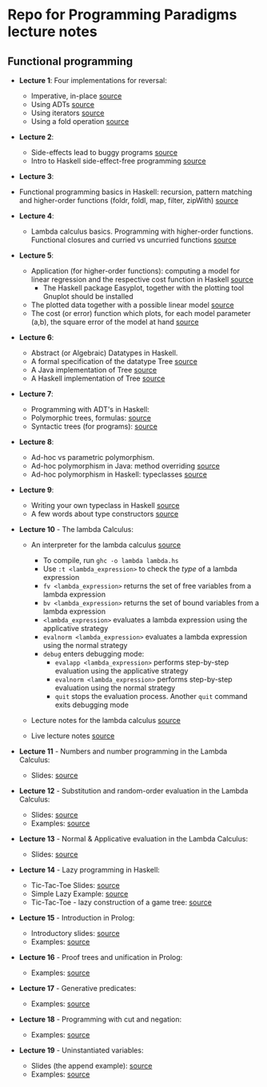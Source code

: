 # Repo for Programming Paradigms lecture notes

## Functional programming

* **Lecture 1**: Four implementations for reversal:
  * Imperative, in-place [source](https://github.com/pdmatei/pp2020/blob/master/L01/V1.java)
  * Using ADTs [source](https://github.com/pdmatei/pp2020/blob/master/L01/TDA.java)
  * Using iterators [source](https://github.com/pdmatei/pp2020/blob/master/L01/V3.java)
  * Using a fold operation [source](https://github.com/pdmatei/pp2020/blob/master/L01/V4.java)
* **Lecture 2**: 
  * Side-effects lead to buggy programs [source](https://github.com/pdmatei/pp2020/blob/master/L02/RefTr.java)
  * Intro to Haskell side-effect-free programming [source](https://github.com/pdmatei/pp2020/blob/master/L02/c02.hs)

 * **Lecture 3**:
  * Functional programming basics in Haskell: recursion, pattern matching and higher-order functions (foldr, foldl, map, filter, zipWith) [source](https://github.com/pdmatei/pp2020/blob/master/L03/c03.hs)

* **Lecture 4**:
  * Lambda calculus basics. Programming with higher-order functions. Functional closures and curried vs uncurried functions [source](https://github.com/pdmatei/pp2020/blob/master/L04/c04.hs)

* **Lecture 5**:
  * Application (for higher-order functions): computing a model for linear regression and the respective cost function in Haskell [source](https://github.com/pdmatei/pp2020/blob/master/L05/c05.hs)
    * The Haskell package Easyplot, together with the plotting tool Gnuplot should be installed
  * The plotted data together with a possible linear model [source](https://github.com/pdmatei/pp2020/blob/master/L05/model-1.png)
  * The cost (or error) function which plots, for each model parameter (a,b), the square error of the model at hand [source](https://github.com/pdmatei/pp2020/blob/master/L05/error.png)

* **Lecture 6**:
  * Abstract (or Algebraic) Datatypes in Haskell.
  * A formal specification of the datatype Tree [source](https://github.com/pdmatei/pp2020/blob/master/L06/Tree.tda) 
  * A Java implementation of Tree [source](https://github.com/pdmatei/pp2020/blob/master/L06/Trees.java)
  * A Haskell implementation of Tree [source](https://github.com/pdmatei/pp2020/blob/master/L06/Tree.hs)  

* **Lecture 7**:
  * Programming with ADT's in Haskell:
  * Polymorphic trees, formulas: [source](https://github.com/pdmatei/pp2020/blob/master/L07/formula.hs)
  * Syntactic trees (for programs): [source](https://github.com/pdmatei/pp2020/blob/master/L07/prog_without_check.tda)  

* **Lecture 8**:
  * Ad-hoc vs parametric polymorphism.
  * Ad-hoc polymorphism in Java: method overriding [source](https://github.com/pdmatei/pp2020/blob/master/L08/Polymorphism.java)
  * Ad-hoc polymorphism in Haskell: typeclasses [source](https://github.com/pdmatei/pp2020/blob/master/L08/polymorphism.hs)

* **Lecture 9**:
  * Writing your own typeclass in Haskell [source](https://github.com/pdmatei/pp2020/blob/master/L09/Eval.hs)
  * A few words about type constructors [source](https://github.com/pdmatei/pp2020/blob/master/L09/type_constructors.hs)

* **Lecture 10** - The lambda Calculus:
  * An interpreter for the lambda calculus [source](https://github.com/pdmatei/pp2020/blob/master/L10/lambda.hs)
    * To compile, run `ghc -o lambda lambda.hs`
    * Use `:t <lambda_expression>` to check the *type* of a lambda expression
    * `fv <lambda_expression>` returns the set of free variables from a lambda expression
    * `bv <lambda_expression>` returns the set of bound variables from a lambda expression
    * `<lambda_expression>` evaluates a lambda expression using the applicative strategy
    * `evalnorm <lambda_expression>` evaluates a lambda expression using the normal strategy
    * `debug` enters debugging mode:
      * `evalapp <lambda_expression>` performs step-by-step evaluation using the applicative strategy
      * `evalnorm <lambda_expression>` performs step-by-step evaluation using the normal strategy
      * `quit` stops the evaluation process. Another `quit` command exits debugging mode

  * Lecture notes for the lambda calculus [source](https://github.com/pdmatei/pp2020/blob/master/L10/lecture_notes.txt)
  * Live lecture notes [source](https://github.com/pdmatei/pp2020/blob/master/L10/live_notes.txt)

* **Lecture 11** - Numbers and number programming in the Lambda Calculus:
  * Slides: [source](https://github.com/pdmatei/pp2020/blob/master/L11/Lambda-Calculus.pptx)
  
* **Lecture 12** - Substitution and random-order evaluation in the Lambda Calculus:
  * Slides: [source](https://github.com/pdmatei/pp2020/blob/master/L12/Substitution.pptx)
  * Examples: [source](https://github.com/pdmatei/pp2020/blob/master/L12/lecture_notes.txt)

* **Lecture 13** - Normal & Applicative evaluation in the Lambda Calculus:
  * Slides: [source](https://github.com/pdmatei/pp2020/blob/master/L13/Evaluation.pptx)

* **Lecture 14** - Lazy programming in Haskell:
  * Tic-Tac-Toe Slides: [source](https://github.com/pdmatei/pp2020/blob/master/L14/xzero.pptx)
  * Simple Lazy Example: [source](https://github.com/pdmatei/pp2020/blob/master/L14/lazy-example.hs)
  * Tic-Tac-Toe - lazy construction of a game tree: [source](https://github.com/pdmatei/pp2020/blob/master/L14/xandzero.hs)

* **Lecture 15** - Introduction in Prolog:
  * Introductory slides: [source](https://github.com/pdmatei/pp2020/blob/master/L15/Prolog-intro.pptx)
  * Examples: [source](https://github.com/pdmatei/pp2020/blob/master/L15/intro.pl)

* **Lecture 16** - Proof trees and unification in Prolog:
  * Examples: [source](https://github.com/pdmatei/pp2020/blob/master/L16/unification.pl)

* **Lecture 17** - Generative predicates:
  * Examples: [source](https://github.com/pdmatei/pp2020/blob/master/L17/generative_preds.pl)

* **Lecture 18** - Programming with cut and negation:
  * Examples: [source](https://github.com/pdmatei/pp2020/blob/master/L18/cut.pl)

* **Lecture 19** - Uninstantiated variables:
  * Slides (the append example): [source](https://github.com/pdmatei/pp2020/blob/master/L19/Append.pptx)
  * Examples: [source](https://github.com/pdmatei/pp2020/blob/master/L19/csp.pl)
